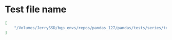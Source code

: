# Test file name

```json
[
    "/Volumes/JerrySSD/bgp_envs/repos/pandas_127/pandas/tests/series/test_timeseries.py"
]
```
